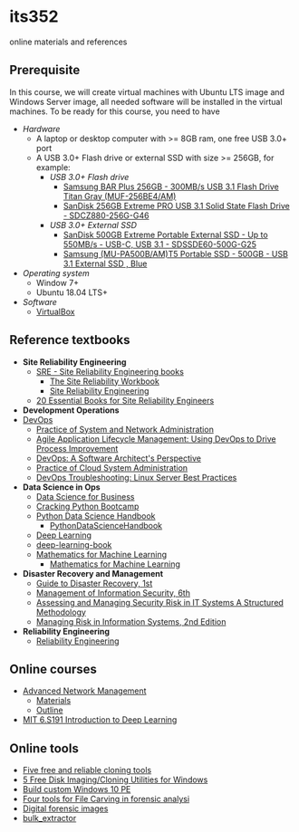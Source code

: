 # its352
online materials and references

## Prerequisite
In this course, we will create virtual machines with  Ubuntu LTS image and Windows Server image, all needed software will be installed  in the virtual machines. To be ready for this course, you need to have
* _Hardware_
  * A laptop or desktop computer with >= 8GB ram, one free USB 3.0+ port
  * A USB 3.0+ Flash drive or external SSD with size >= 256GB, for example:
    * _USB 3.0+ Flash drive_
      * [Samsung BAR Plus 256GB - 300MB/s USB 3.1 Flash Drive Titan Gray (MUF-256BE4/AM)](https://www.amazon.com/Samsung-BAR-Plus-32GB-MUF-32BE4/dp/B07BPKL2D2?ref\_=fsclp\_pl\_dp\_2&th=1)
      * [SanDisk 256GB Extreme PRO USB 3.1 Solid State Flash Drive - SDCZ880-256G-G46](https://www.amazon.com/dp/B01N7QDO7M/ref=emc\_b\_5\_t)
    * _USB 3.0+  External SSD_
      * [SanDisk 500GB Extreme Portable External SSD - Up to 550MB/s - USB-C, USB 3.1 - SDSSDE60-500G-G25](https://www.amazon.com/SanDisk-500GB-Extreme-Portable-External/dp/B078SWJ3CF/ref=sr\_1\_1?dchild=1&keywords=SanDisk\+500GB\+Extreme\+Portable\+External\+SSD\+-\+Up\+to\+550MB%2Fs\+-\+USB-C%2C\+USB\+3\.1\+-\+SDSSDE60-500G-G25&qid=1588950864&s=electronics&sr=1-1)
      * [Samsung (MU-PA500B/AM)T5 Portable SSD - 500GB - USB 3.1 External SSD , Blue ](https://www.amazon.com/Samsung-T5-Portable-SSD-MU-PA500B/dp/B073GZBT36?ref\_=fsclp\_pl\_dp\_3&th=1)
* _Operating system_
  * Window 7+ 
  * Ubuntu 18.04 LTS+
* _Software_
  * [VirtualBox](https://www.virtualbox.org/)

## Reference textbooks
* __Site Reliability Engineering__
  * [SRE - Site Reliability Engineering books](https://landing.google.com/sre/books/)
    * [The Site Reliability Workbook](https://landing.google.com/sre/workbook/toc/)
    * [Site Reliability Engineering](https://landing.google.com/sre/sre-book/toc/index.html)
  * [20 Essential Books for Site Reliability Engineers](https://blog.catchpoint.com/2020/02/26/20-essential-books-for-site-reliability-engineers/)
* __Development Operations__
* [DevOps](https://www.pearson.com/us/search-results-higher-education.html?_charset_=UTF-8&q=devops)
  * [Practice of System and Network Administration](https://www.pearson.com/us/higher-education/program/Limoncelli-Practice-of-System-and-Network-Administration-The-Volume-1-Dev-Ops-and-other-Best-Practices-for-Enterprise-IT-3rd-Edition/PGM281808.html)
  * [Agile Application Lifecycle Management: Using DevOps to Drive Process Improvement](https://www.pearson.com/us/higher-education/program/Aiello-Agile-Application-Lifecycle-Management-Using-Dev-Ops-to-Drive-Process-Improvement/PGM50632.html)
  * [DevOps: A Software Architect's Perspective](https://www.pearson.com/us/higher-education/program/Bass-Dev-Ops-A-Software-Architect-s-Perspective/PGM45870.html)
  * [Practice of Cloud System Administration](https://www.pearson.com/us/higher-education/program/Limoncelli-Practice-of-Cloud-System-Administration-The-Dev-Ops-and-SRE-Practices-for-Web-Services-Volume-2/PGM65967.html)
  * [DevOps Troubleshooting: Linux Server Best Practices](https://www.pearson.com/us/higher-education/program/Rankin-Dev-Ops-Troubleshooting-Linux-Server-Best-Practices/PGM281410.html)
* __Data Science in Ops__
  * [Data Science for Business](https://www.oreilly.com/library/view/data-science-for/9781449374273/)
  * [Cracking Python Bootcamp](https://github.com/purcellconsult/Cracking-Python-Bootcamp)
  * [Python Data Science Handbook](https://jakevdp.github.io/PythonDataScienceHandbook/)
    * [PythonDataScienceHandbook](https://github.com/jakevdp/PythonDataScienceHandbook)
  * [Deep Learning](https://www.deeplearningbook.org/)
  * [deep-learning-book](https://github.com/zsdonghao/deep-learning-book)
  * [Mathematics for Machine Learning](https://mml-book.github.io/)
    * [Mathematics for Machine Learning](https://github.com/mml-book/mml-book.github.io)
* __Disaster Recovery and Management__
  * [Guide to Disaster Recovery, 1st](https://www.cengage.com/c/guide-to-disaster-recovery-1e-erbschloe)
  * [Management of Information Security, 6th](https://www.cengage.com/c/management-of-information-security-6e-whitman/9781337405713PF/)
  * [Assessing and Managing Security Risk in IT Systems A Structured Methodology](https://www.taylorfrancis.com/books/9780203490426)
  * [Managing Risk in Information Systems, 2nd Edition](https://www.oreilly.com/library/view/managing-risk-in/9781284055955/)
* __Reliability Engineering__
  * [Reliability Engineering](https://www.pearson.com/us/higher-education/program/Rao-Reliability-Engineering/PGM276129.html)

## Online courses
* [Advanced Network Management](https://netman.aiops.org/courses/)
  * [Materials](https://netman.aiops.org/~peidan/ANM2019/)
  * [Outline](https://netman.aiops.org/courses/advanced-network-management-fall2018-syllabus-2/)
* [MIT 6.S191 Introduction to Deep Learning](http://introtodeeplearning.com/)


## Online tools
* [Five free and reliable cloning tools](https://www.techrepublic.com/blog/five-apps/five-free-and-reliable-cloning-tools/)
* [5 Free Disk Imaging/Cloning Utilities for Windows](https://www.online-tech-tips.com/computer-tips/backup-your-computer-by-making-an-image-of-your-hard-drive/)
* [Build custom Windows 10 PE](https://weblogs.asp.net/dixin/build-custom-windows-10-pe)
* [Four tools for File Carving in forensic analysi](https://www.andreafortuna.org/cybersecurity/four-tools-for-file-carving-in-forensic-analysis/)
* [Digital forensic images](https://digitalcorpora.org/corpora/disk-images)
* [bulk_extractor](https://github.com/simsong/bulk_extractor)

